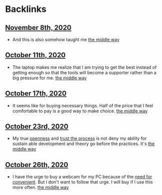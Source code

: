 
# Backlinks
## [November 8th, 2020](<November 8th, 2020.md>)
- And this is also somehow taught me [the middle way](<the middle way.md>)

## [October 11th, 2020](<October 11th, 2020.md>)
- The laptop makes me realize that I am trying to get the best instead of getting enough so that the tools will become a supporter rather than a big pressure for me. [the middle way](<the middle way.md>)

## [October 17th, 2020](<October 17th, 2020.md>)
- It seems like for buying necessary things. Half of the price that I feel comfortable to pay is a good way to make choice. [the middle way](<the middle way.md>)

## [October 23rd, 2020](<October 23rd, 2020.md>)
- My true [openness](<openness.md>) and [trust the process](<trust the process.md>) is not deny my ability for sustain able development and theory go before the practices. It's [the middle way](<the middle way.md>)

## [October 26th, 2020](<October 26th, 2020.md>)
- I have the urge to buy a webcam for my PC because of the [need for convenient](<need for convenient.md>). But I don't want to follow that urge. I will buy if I use this more often. [the middle way](<the middle way.md>)

